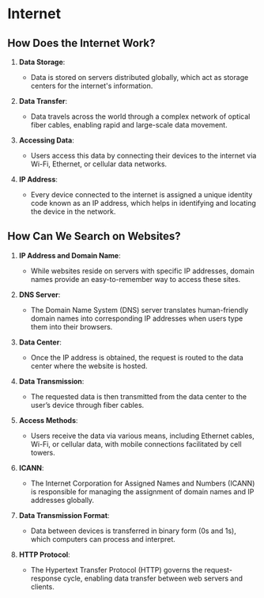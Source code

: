 # Internet

## How Does the Internet Work?

1. **Data Storage**:

   - Data is stored on servers distributed globally, which act as storage centers for the internet's information.

2. **Data Transfer**:

   - Data travels across the world through a complex network of optical fiber cables, enabling rapid and large-scale data movement.

3. **Accessing Data**:

   - Users access this data by connecting their devices to the internet via Wi-Fi, Ethernet, or cellular data networks.

4. **IP Address**:
   - Every device connected to the internet is assigned a unique identity code known as an IP address, which helps in identifying and locating the device in the network.

## How Can We Search on Websites?

1. **IP Address and Domain Name**:

   - While websites reside on servers with specific IP addresses, domain names provide an easy-to-remember way to access these sites.

2. **DNS Server**:

   - The Domain Name System (DNS) server translates human-friendly domain names into corresponding IP addresses when users type them into their browsers.

3. **Data Center**:

   - Once the IP address is obtained, the request is routed to the data center where the website is hosted.

4. **Data Transmission**:

   - The requested data is then transmitted from the data center to the user’s device through fiber cables.

5. **Access Methods**:

   - Users receive the data via various means, including Ethernet cables, Wi-Fi, or cellular data, with mobile connections facilitated by cell towers.

6. **ICANN**:

   - The Internet Corporation for Assigned Names and Numbers (ICANN) is responsible for managing the assignment of domain names and IP addresses globally.

7. **Data Transmission Format**:

   - Data between devices is transferred in binary form (0s and 1s), which computers can process and interpret.

8. **HTTP Protocol**:
   - The Hypertext Transfer Protocol (HTTP) governs the request-response cycle, enabling data transfer between web servers and clients.
